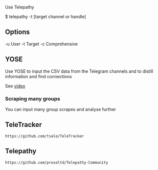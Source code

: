 Use Telepathy

$ telepathy -t [target channel or handle] 

## Options

-u User
-t Target
-c Comprehensive

## YOSE
Use YOSE to input the CSV data from the Telegram channels and to distill information and find connections

See [video](https://www.youtube.com/watch?v=AiZ2LRWzYGI)
### Scraping many groups
You can input many group scrapes and analyse further

## TeleTracker

```
https://github.com/tsale/TeleTracker
```
## Telepathy

```
https://github.com/proseltd/Telepathy-Community
```